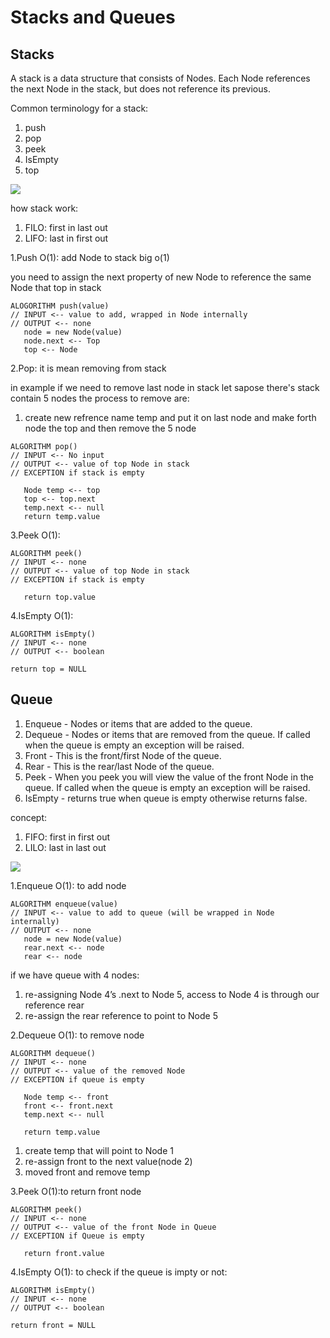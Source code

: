 # Stacks and Queues

## Stacks
A stack is a data structure that consists of Nodes. Each Node references the next Node in the stack, but does not reference its previous.

Common terminology for a stack:
1. push
2. pop
3. peek
4. IsEmpty
5. top

![](https://cdn.programiz.com/sites/tutorial2program/files/stack.png)


 how stack work:
 1. FILO: first in last out
 2. LIFO: last in first out

1.Push O(1): add Node to stack
big o(1)

you need to assign the next property of new Node to reference the same Node that top in stack

```
ALOGORITHM push(value)
// INPUT <-- value to add, wrapped in Node internally
// OUTPUT <-- none
   node = new Node(value)
   node.next <-- Top
   top <-- Node
```
2.Pop: it is mean removing from stack

in example if we need to remove last node in stack 
let sapose there's stack contain 5 nodes the process to remove are:
1. create new refrence name temp and put it on last node and make forth node the top and then remove the 5 node

```
ALGORITHM pop()
// INPUT <-- No input
// OUTPUT <-- value of top Node in stack
// EXCEPTION if stack is empty

   Node temp <-- top
   top <-- top.next
   temp.next <-- null
   return temp.value
```

3.Peek O(1):
```
ALGORITHM peek()
// INPUT <-- none
// OUTPUT <-- value of top Node in stack
// EXCEPTION if stack is empty

   return top.value
```

4.IsEmpty O(1):
```
ALGORITHM isEmpty()
// INPUT <-- none
// OUTPUT <-- boolean

return top = NULL
```

## Queue

1. Enqueue - Nodes or items that are added to the queue.
2. Dequeue - Nodes or items that are removed from the queue. If called when the queue is empty an exception will be raised.
3. Front - This is the front/first Node of the queue.
4. Rear - This is the rear/last Node of the queue.
5. Peek - When you peek you will view the value of the front Node in the queue. If called when the queue is empty an exception will be raised.
6. IsEmpty - returns true when queue is empty otherwise returns false.

concept:
1. FIFO: first in first out
2. LILO: last in last out

![](https://s3.ap-south-1.amazonaws.com/afteracademy-server-uploads/queue-and-its-basic-operations-operations-9bfc0ef1b53c11f9.png)

1.Enqueue O(1): to add node 

```
ALGORITHM enqueue(value)
// INPUT <-- value to add to queue (will be wrapped in Node internally)
// OUTPUT <-- none
   node = new Node(value)
   rear.next <-- node
   rear <-- node
```
if we have queue with 4 nodes:
1. re-assigning Node 4’s .next to Node 5, access to Node 4 is through our reference rear
2. re-assign the rear reference to point to Node 5

2.Dequeue O(1): to remove node 
```
ALGORITHM dequeue()
// INPUT <-- none
// OUTPUT <-- value of the removed Node
// EXCEPTION if queue is empty

   Node temp <-- front
   front <-- front.next
   temp.next <-- null

   return temp.value
```

1. create temp that will point to Node 1
2. re-assign front to the next value(node 2)
3. moved front and remove temp

3.Peek O(1):to return front node
```
ALGORITHM peek()
// INPUT <-- none
// OUTPUT <-- value of the front Node in Queue
// EXCEPTION if Queue is empty

   return front.value
```
4.IsEmpty O(1): to check if the queue is impty or not:
```
ALGORITHM isEmpty()
// INPUT <-- none
// OUTPUT <-- boolean

return front = NULL
```


